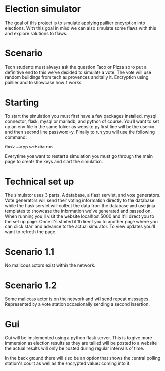# Election simulator
The goal of this project is to simulate applying paillier encyrption into elections. With this goal in mind we can also 
simulate some flaws with this and explore solutions to flaws.

# Scenario
Tech students must always ask the question Taco or Pizza so to put a definitive end to this we've decided to simulate a vote. 
The vote will use random buildings from tech as provences and tally it. Encryption using paillier and to showcase how it works.


# Starting

To start the simulation you must first have a few packages installed. mysql connector, flask, mysql or mariadb, and python of course.
You'll want to set up an env file in the same folder as website.py first line will be the user=x and then second line password=y.
Finally to run you will use the following command:

flask --app website run

Everytime you want to restart a simulation you must go through the main page to create the keys and start the simulation.

# Technical set up
The simulator uses 3 parts. A database, a flask servlet, and vote generators. Vote generators will send their voting information
directly to the database while the flask servlet will collect the data from the database and use jinja templates to showcase the information 
we've generated and passed on. When running you'll visit the website localhost:5000 and it'll direct you to the set up page. Once it's started 
it'll direct you to another page where you can click start and advance to the actual simulator. To view updates you'll want to refresh the page.

# Scenario 1.1
No malicous actors exist within the network.

# Scenario 1.2
Some malicous actor is on the network and will send repeat messages. Represented by a vote station occasionally sending a second insertion.


# Gui
Gui will be implemented using a python flask server. This is to give more immersion as election results as they are
tallied will be posted to a website the actual results will only be posted during regular intervals of time. 

In the back ground there will also be an option that shows the central polling station's count as well 
as the encrypted values coming into it.

